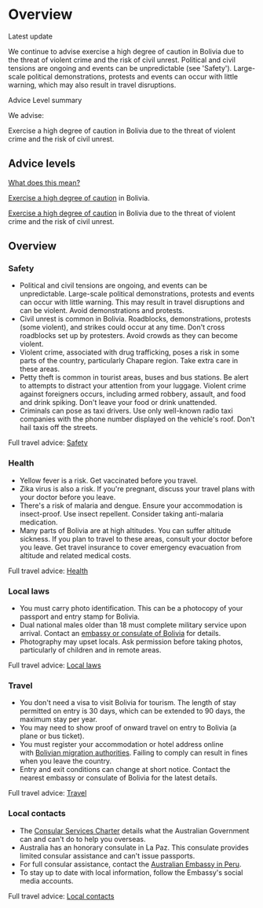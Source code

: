 # Overview

Latest update

We continue to advise exercise a high degree of caution in Bolivia due to the threat of violent crime and the risk of civil unrest. Political and civil tensions are ongoing and events can be unpredictable (see 'Safety'). Large-scale political demonstrations, protests and events can occur with little warning, which may also result in travel disruptions.

Advice Level summary

We advise:

Exercise a high degree of caution in Bolivia due to the threat of violent crime and the risk of civil unrest.

## Advice levels

[What does this mean?](/before-you-go/travel-advice-explained/)

[Exercise a high degree of caution](https://www.smartraveller.gov.au/consular-services/travel-advice-explained#level2 ) in Bolivia.

[Exercise a high degree of caution](https://www.smartraveller.gov.au/consular-services/travel-advice-explained#level2 ) in Bolivia due to the threat of violent crime and the risk of civil unrest.

## Overview

### Safety

* Political and civil tensions are ongoing, and events can be unpredictable. Large-scale political demonstrations, protests and events can occur with little warning. This may result in travel disruptions and can be violent. Avoid demonstrations and protests.
* Civil unrest is common in Bolivia. Roadblocks, demonstrations, protests (some violent), and strikes could occur at any time. Don't cross roadblocks set up by protesters. Avoid crowds as they can become violent.
* Violent crime, associated with drug trafficking, poses a risk in some parts of the country, particularly Chapare region. Take extra care in these areas.
* Petty theft is common in tourist areas, buses and bus stations. Be alert to attempts to distract your attention from your luggage. Violent crime against foreigners occurs, including armed robbery, assault, and food and drink spiking. Don't leave your food or drink unattended.
* Criminals can pose as taxi drivers. Use only well-known radio taxi companies with the phone number displayed on the vehicle's roof. Don't hail taxis off the streets.

Full travel advice: [Safety](#safety)

### Health

* Yellow fever is a risk. Get vaccinated before you travel.
* Zika virus is also a risk. If you're pregnant, discuss your travel plans with your doctor before you leave.
* There's a risk of malaria and dengue. Ensure your accommodation is insect-proof. Use insect repellent. Consider taking anti-malaria medication.
* Many parts of Bolivia are at high altitudes. You can suffer altitude sickness. If you plan to travel to these areas, consult your doctor before you leave. Get travel insurance to cover emergency evacuation from altitude and related medical costs.

Full travel advice: [Health](#health)

### Local laws

* You must carry photo identification. This can be a photocopy of your passport and entry stamp for Bolivia.
* Dual national males older than 18 must complete military service upon arrival. Contact an [embassy or consulate of Bolivia](https://protocol.dfat.gov.au/Public/Missions/28) for details.
* Photography may upset locals. Ask permission before taking photos, particularly of children and in remote areas.

Full travel advice: [Local laws](#local-laws)

### Travel

* You don't need a visa to visit Bolivia for tourism. The length of stay permitted on entry is 30 days, which can be extended to 90 days, the maximum stay per year.
* You may need to show proof of onward travel on entry to Bolivia (a plane or bus ticket).
* You must register your accommodation or hotel address online with [Bolivian migration authorities](https://sistemas.migracion.gob.bo/sigemig/#/seguridad/login). Failing to comply can result in fines when you leave the country.
* Entry and exit conditions can change at short notice. Contact the nearest embassy or consulate of Bolivia for the latest details.

Full travel advice: [Travel](#travel)

### Local contacts

* The [Consular Services Charter](https://www.smartraveller.gov.au/node/46) details what the Australian Government can and can't do to help you overseas.
* Australia has an honorary consulate in La Paz. This consulate provides limited consular assistance and can't issue passports.
* For full consular assistance, contact the [Australian Embassy in Peru](https://peru.embassy.gov.au/lima/home.html).
* To stay up to date with local information, follow the Embassy's social media accounts.

Full travel advice: [Local contacts](#local-contacts)